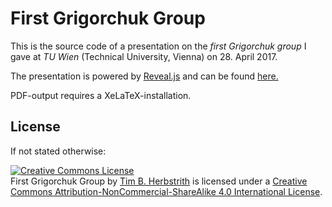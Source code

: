 # First Grigorchuk Group

This is the source code of a presentation on the *first Grigorchuk group* I gave at *TU Wien* (Technical University, Vienna) on 28. April 2017.

The presentation is powered by [Reveal.js](https://github.com/hakimel/reveal.js) and can be found [here.](http://tim6her.github.io/FirstGrigorchukGroup/)

PDF-output requires a XeLaTeX-installation.

## License

If not stated otherwise:

<a rel="license" href="http://creativecommons.org/licenses/by-nc-sa/4.0/"><img alt="Creative Commons License" style="border-width:0" src="https://i.creativecommons.org/l/by-nc-sa/4.0/88x31.png" /></a><br /><span xmlns:dct="http://purl.org/dc/terms/" property="dct:title">First Grigorchuk Group</span> by <a xmlns:cc="http://creativecommons.org/ns#" href="https://github.com/tim6her/FirstGrigorchukGroup" property="cc:attributionName" rel="cc:attributionURL">Tim B. Herbstrith</a> is licensed under a <a rel="license" href="http://creativecommons.org/licenses/by-nc-sa/4.0/">Creative Commons Attribution-NonCommercial-ShareAlike 4.0 International License</a>.
